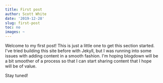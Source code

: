 ```yaml
---
title: First post
author: Scott White
date: '2019-12-28'
slug: first-post
toc: no
images: ~
---
```


Welcome to my first post! This is just a little one to get this section started. I've tried building this site before with Jekyll, but I was running into some issues with adding content in a smooth fashion. I'm hoping blogdown will be a bit smoother of a process so that I can start sharing content that I hope will be of value.

Stay tuned!